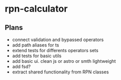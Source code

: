 # rpn-calculator

## Plans

- connect validation and bypassed operators
- add path aliases for ts
- extend tests for differents operators sets
- add tests for basic utils
- add basic ui. clean js or astro or smth lightweight
- add fsd?
- extract shared functionality from RPN classes
